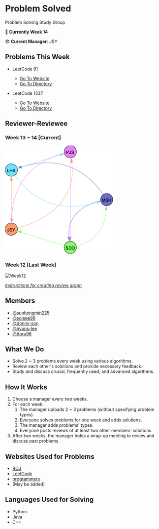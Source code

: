 # Problem Solved
Problem Solving Study Group


📌 **Currently Week 14**

😎 **Current Manager**: JSY

## Problems This Week
  - LeetCode 91
    - [Go To Website](https://leetcode.com/problems/decode-ways/)
    - [Go To Directory](./LeetCode/91_decode_ways/README.md)

  - LeetCode 1337
    - [Go To Website](https://leetcode.com/problems/the-k-weakest-rows-in-a-matrix/)
    - [Go To Directory](./LeetCode/1337_the_k_weakest_rows_in_a_matrix/README.md)

## Reviewer-Reviewee

### Week 13 ~ 14 [Current]

![Week13](./utils/graphs/Week13.png)


### Week 12 [Last Week]

![Week12](./utils/graphs/week12.png)

[*Instructions for creating review graph*](https://github.com/sunhongmin225/problem-solved/blob/main/utils/README.md)

## Members
* [@sunhongmin225](https://github.com/sunhongmin225)
* [@soleee99](https://github.com/soleee99)
* [@donny-son](https://github.com/donny-son)
* [@hyuns-lee](https://github.com/hyuns-lee)
* [@ttoru96](https://github.com/ttoru96)

## What We Do
* Solve 2 ~ 3 problems every week using various algorithms.
* Review each other's solutions and provide necessary feedback.
* Study and discuss crucial, frequently used, and advanced algorithms.

## How It Works
1. Choose a manager every two weeks.
1. For each week:
	1. The manager uploads 2 ~ 3 problems (without specifying problem types).
	1. Everyone solves problems for one week and adds solutions.
	1. The manager adds problems' types.
	1. Everyone posts reviews of at least two other members' solutions.
1. After two weeks, the manager holds a wrap-up meeting to review and discuss past problems.

## Websites Used for Problems
* [BOJ](https://www.acmicpc.net)
* [LeetCode](https://leetcode.com)
* [programmers](https://programmers.co.kr)
* (May be added)

## Languages Used for Solving
* Python
* Java
* C++
